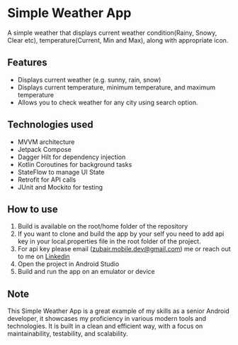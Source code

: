 # Simple Weather App

A simple weather that displays current weather condition(Rainy, Snowy, Clear etc), temperature(Current, Min and Max), along with appropriate icon.

## Features
- Displays current weather (e.g. sunny, rain, snow)
- Displays current temperature, minimum temperature, and maximum temperature
- Allows you to check weather for any city using search option.

## Technologies used

- MVVM architecture
- Jetpack Compose
- Dagger Hilt for dependency injection
- Kotlin Coroutines for background tasks
- StateFlow to manage UI State
- Retrofit for API calls
- JUnit and Mockito for testing

## How to use

1. Build is available on the root/home folder of the repository
2. If you want to clone and build the app by your self you need to add api key in your local.properties file in the root folder of the project.
3. For api key please email (zubair.mobile.dev@gmail.com) me or reach out to me on [Linkedin](https://www.linkedin.com/in/iamzubairkhan/)
4. Open the project in Android Studio
5. Build and run the app on an emulator or device

## Note

This Simple Weather App is a great example of my skills as a senior Android developer, it showcases my proficiency in various modern tools and technologies. It is built in a clean and efficient way, with a focus on maintainability, testability, and scalability.
